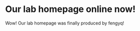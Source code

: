 Our lab homepage online now!
========================================================

Wow! Our lab homepage was finally produced by fengyq!
